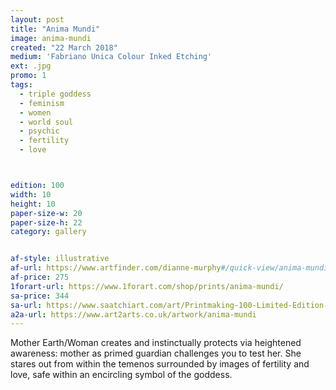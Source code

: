 ```yaml
---
layout: post
title: "Anima Mundi"
image: anima-mundi
created: "22 March 2018"
medium: 'Fabriano Unica Colour Inked Etching'
ext: .jpg
promo: 1
tags:
  - triple goddess
  - feminism
  - women
  - world soul
  - psychic
  - fertility
  - love



edition: 100
width: 10
height: 10
paper-size-w: 20
paper-size-h: 22
category: gallery


af-style: illustrative
af-url: https://www.artfinder.com/dianne-murphy#/quick-view/anima-mundi-bf03
af-price: 275
1forart-url: https://www.1forart.com/shop/prints/anima-mundi/
sa-price: 344
sa-url: https://www.saatchiart.com/art/Printmaking-100-Limited-Edition-1-of-100/19454/4155518/view
a2a-url: https://www.art2arts.co.uk/artwork/anima-mundi
---
```


Mother Earth/Woman creates and instinctually protects via heightened awareness: mother as primed guardian challenges you to test her. She stares out from within the temenos surrounded by images of fertility and love, safe within an encircling symbol of the goddess.